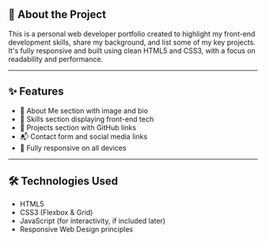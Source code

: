## 📌 About the Project

This is a personal web developer portfolio created to highlight my front-end development skills, share my background, and list some of my key projects. It's fully responsive and built using clean HTML5 and CSS3, with a focus on readability and performance.

---

## ✨ Features

- 🧑 About Me section with image and bio
- 🧰 Skills section displaying front-end tech
- 📂 Projects section with GitHub links
- 📬 Contact form and social media links
- 📱 Fully responsive on all devices

---

## 🛠 Technologies Used

- HTML5
- CSS3 (Flexbox & Grid)
- JavaScript (for interactivity, if included later)
- Responsive Web Design principles
